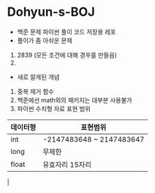 # Dohyun-s-BOJ
- 백준 문제 파이썬 풀이 코드 저장용 레포
- 풀이가 좀 아쉬운 문제
1. 2839 (모든 조건에 대해 경우를 만들음)
2. 

- 새로 알게된 개념
1. 중복 제거 함수
2. 백준에선 math외의 패키지는 대부분 사용불가
3. 파이썬 수치형 자료 표현 범위

|데이터형|표현범위|
|--|--|
|int|-2147483648 ~ 2147483647|
|long|무제한|
|float|유효자리 15자리
|
